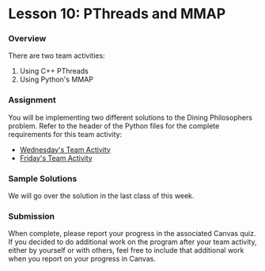 # Lesson 10: PThreads and MMAP

### Overview

There are two team activities:

1. Using C++ PThreads
1. Using Python's MMAP

### Assignment

You will be implementing two different solutions to the Dining Philosophers problem. Refer to the header of the Python files for the complete requirements for this team activity:

- [Wednesday's Team Activity](team1.md)
- [Friday's Team Activity](team2.md)

### Sample Solutions

We will go over the solution in the last class of this week.

### Submission

When complete, please report your progress in the associated Canvas quiz. If you decided to do additional work on the program after your team activity, either by yourself or with others, feel free to include that additional work when you report on your progress in Canvas.
